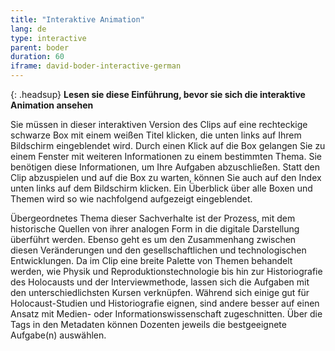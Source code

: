 ```yaml
---
title: "Interaktive Animation"
lang: de
type: interactive
parent: boder
duration: 60
iframe: david-boder-interactive-german
---
```


{: .headsup}
**Lesen sie diese Einführung, bevor sie sich die interaktive Animation ansehen**

Sie müssen in dieser interaktiven Version des Clips auf eine rechteckige schwarze Box mit einem weißen Titel klicken, die unten links auf Ihrem Bildschirm eingeblendet wird. Durch einen Klick auf die Box gelangen Sie zu einem Fenster mit weiteren Informationen zu einem bestimmten Thema. Sie benötigen diese Informationen, um Ihre Aufgaben abzuschließen. Statt den Clip abzuspielen und auf die Box zu warten, können Sie auch auf den Index unten links auf dem Bildschirm klicken. Ein Überblick über alle Boxen und Themen wird so wie nachfolgend aufgezeigt eingeblendet.

Übergeordnetes Thema dieser Sachverhalte ist der Prozess, mit dem historische Quellen von ihrer analogen Form in die digitale Darstellung überführt werden. Ebenso geht es um den Zusammenhang zwischen diesen Veränderungen und den gesellschaftlichen und technologischen Entwicklungen. Da im Clip eine breite Palette von Themen behandelt werden, wie Physik und Reproduktionstechnologie bis hin zur Historiografie des Holocausts und der Interviewmethode, lassen sich die Aufgaben mit den unterschiedlichsten Kursen verknüpfen. Während sich einige gut für Holocaust-Studien und Historiografie eignen, sind andere besser auf einen Ansatz mit Medien- oder Informationswissenschaft zugeschnitten. Über die Tags in den Metadaten können Dozenten jeweils die bestgeeignete Aufgabe(n) auswählen.


<!-- more -->
